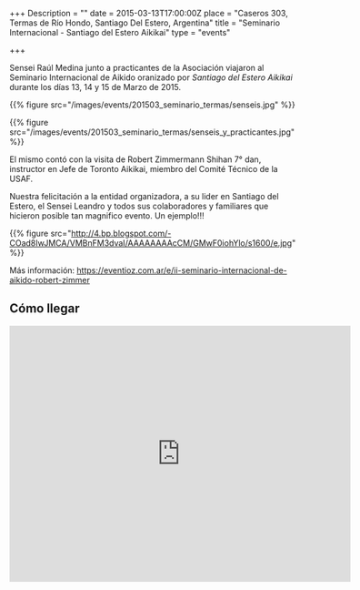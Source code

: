 +++
Description = ""
date = 2015-03-13T17:00:00Z
place = "Caseros 303, Termas de Río Hondo, Santiago Del Estero, Argentina"
title = "Seminario Internacional - Santiago del Estero Aikikai"
type = "events"

+++

Sensei Raúl Medina junto a practicantes de la Asociación viajaron al Seminario
Internacional de Aikido oranizado por _Santiago del Estero Aikikai_ durante los
días 13, 14 y 15 de Marzo de 2015.

{{% figure src="/images/events/201503_seminario_termas/senseis.jpg" %}}

{{% figure src="/images/events/201503_seminario_termas/senseis_y_practicantes.jpg" %}}

El mismo contó con la visita de Robert Zimmermann Shihan 7° dan, instructor
en Jefe de Toronto Aikikai, miembro del Comité Técnico de la USAF.

Nuestra felicitación a la entidad organizadora, a su lider en Santiago del
Estero, el Sensei Leandro y todos sus colaboradores y familiares que hicieron
posible tan magnifico evento. Un ejemplo!!!

{{% figure src="http://4.bp.blogspot.com/-COad8IwJMCA/VMBnFM3dvaI/AAAAAAAAcCM/GMwF0iohYlo/s1600/e.jpg" %}}

Más información: https://eventioz.com.ar/e/ii-seminario-internacional-de-aikido-robert-zimmer

## Cómo llegar

<iframe src="https://www.google.com/maps/embed?pb=!1m18!1m12!1m3!1d3539.133547478761!2d-64.86042733862038!3d-27.496221859999174!2m3!1f0!2f0!3f0!3m2!1i1024!2i768!4f13.1!3m3!1m2!1s0x94236e625a14acad%3A0x1f64771c7627d2a5!2sHotel+Semiramis!5e0!3m2!1sen!2sar!4v1425244857595" width="600" height="450" frameborder="0" style="border:0"></iframe>
